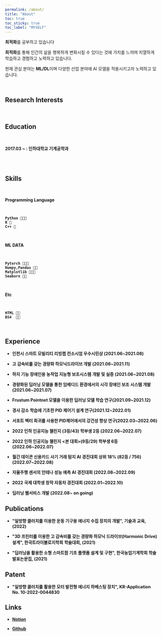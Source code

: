 ```yaml
---
permalink: /about/
title: "About"
toc: true
toc_sticky: true
toc_label: "MYSELF"
---
```


**최적화**를 공부하고 있습니다

**최적화**를 통해 인간의 삶을 행복하게 변화시킬 수 있다는 것에 가치를 느끼며 치열하게 학습하고 경험하고 노력하고 있습니다.

현재 관심 분야는 **ML/DL**이며 다양한 산업 분야에 AI 모델을 적용시키고자 노력하고 있습니다.

<br/>


## **Research Interests**



<br/>



## **Education**

<br/>

<b> 2017.03 ~ : 인하대학교 기계공학과 <b>


<br/>




<!--## **Work Experience** -->



<br/>





## **Skills**

<br/>

**Programming Language**

<br/>

    Python 💚💚💚
    R 💚
    C++ 💚
    
<br/>

**ML DATA**

<br/>
    
    Pytorch 💚💚💚
    Numpy,Pandas 💚💚
    Matplotlib 💚💚💚
    Seaborn 💚💚
    
<br/>

**Etc**

<br/>

    HTML 💚💚
    BS4  💚💚
    
<br/>
    

<!--## **Certifications** -->

 ## **Experience**
  
  
 -  인천시 스마트 모빌리티 리빙랩 컨소시엄 우수시민상 (2021.06~2021.08)
  
  
 -  고 감속비를 갖는 경량화 하모닉드라이브 개발 (2021.06~2021.11)
  
  
 - 하지 기능 장애인용 농작업 지능형 보조시스템 개발 및 실증 (2021.06~2021.08)
  
     
 - 경량화된 딥러닝 모델을 통한 임베디드 환경에서의 시각 장애인 보조 시스템 개발 (2021.06~2021.07)
  
  
 - Frustum Pointnet 모델을 이용한 딥러닝 모델 학습 연구(2021.09~2021.12)
  
  
 - 경사 감소 학습에 기초한 PID 제어기 설계 연구(2021.12~2022.01)
  
  
 - 서포트 벡터 회귀를 사용한 PID제어에서의 강건성 향상 연구(2022.03~2022.06)
  
  
 - 2022 인하 인공지능 챌린지 (3등/43) 학부생 2등 (2022.06~2022.07)
  
  
 - 2022 인하 인공지능 챌린지 <본 대회>(9등/29) 학부생 6등 (2022.06~2022.07)
  
  
 - 월간 데이콘 신용카드 사기 거래 탐지 AI 경진대회 상위 18% (82등 / 756) (2022.07~2022.08)
  
  
 - 자율주행 센서의 안테나 성능 예측 AI 경진대회 (2022.08~2022.09)

  
 - 2022 국제 대학생 창작 자동차 경진대회 (2022.01~2022.10)
  
  
 - 딥러닝 웹서비스 개발 (2022.08~ on going)
  
  
  
  
## **Publications**
  
  - "일방향 클러치를 이용한 운동 기구용 에너지 수집 장치의 개발", 기술과 교육, (2022)

  - "3D 프린터를 이용한 고 감속비를 갖는 경량화 하모닉 드라이브(Harmonic Drive) 설계", 한국트라이볼로지학회 학술대회, (2021)

  - "딥러닝을 활용한 소형 스마트팜 기초 플랫폼 설계 및 구현", 한국농업기계학회 학술발표논문집, (2021) 
  
  

## **Patent**
  
  - "일방향 클러치를 활용한 모터 발전형 에너지 하베스팅 장치", KR-Application No. 10-2022-0044830
  
  

## Links
  
- [**Notion**](https://scratched-rayon-d71.notion.site/b0d17a08c46847aa868248582573b85e)
  
- [**Github**](https://github.com/cheon12)

    
    
